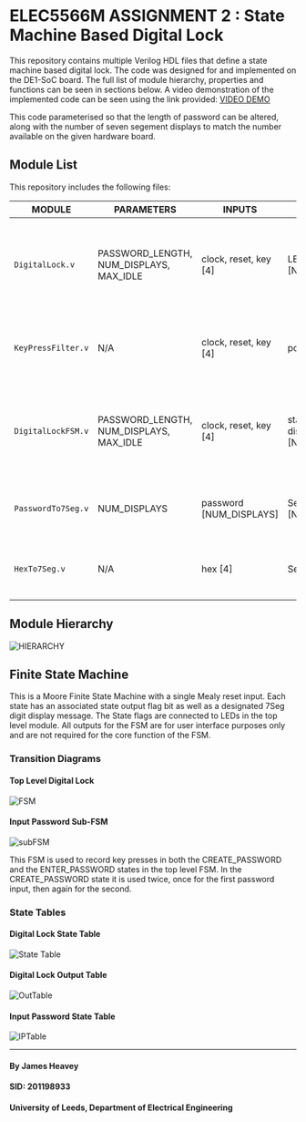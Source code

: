 # ELEC5566M ASSIGNMENT 2 : State Machine Based Digital Lock 

This repository contains multiple Verilog HDL files that define a state machine based digital lock. The code was designed for and implemented on the DE1-SoC board. The full list of module hierarchy, properties and functions can be seen in sections below. A video demonstration of the implemented code can be seen using the link provided:
[VIDEO DEMO](https://github.com/leeds-embedded-systems/ELEC5566M-Assignment2-jamesheavey/blob/6cca6de2a3854d2b45c6a78d0e5444cad8d6c4b4/DEMO%20&%20DIAGRAMS/Digital_Lock_demo.mp4)

This code parameterised so that the length of password can be altered, along with the number of seven segement displays to match the number available on the given hardware board.

## Module List
This repository includes the following files:

| MODULE | PARAMETERS | INPUTS | OUTPUTS | FUNCTION |
| ---  | --- | ---  | --- | --- |
| `DigitalLock.v`    | PASSWORD_LENGTH, NUM_DISPLAYS, MAX_IDLE | clock, reset, key [4] | LEDs [6], 7Seg [NUM_DISPLAYS] | Toplevel module for digital lock system. takes a clock and reset signal as inputs aswell as a set of 4 keys. Instantiates relevant submodules and returns user interfacing outputs in the form of LEDs and seven segment displays (number of displays defined by `NUM_DISPLAYS` parameter). |
| `KeyPressFilter.v` | N/A | clock, reset, key [4] | posedge_key [4] | Module to detect the positive edge of any any button state change. This module prevents additional buttons from being pressed if another is already pressed. Ref: https://www.chipverify.com/verilog/verilog-positive-edge-detector |
| `DigitalLockFSM.v` | PASSWORD_LENGTH, NUM_DISPLAYS, MAX_IDLE | clock, reset, key [4] | state_flags [4], display_digits [NUM_DISPLAYS] | Module to define the function of the lock FSM. Sequentially processes key input (processed by `KeyPressFilter.v`), updates internal state, outputs state flags and digits to display on the 7 segments for user interaction. Further explanation of this module can be observed in the 'Finite State Machine' section below. |
| `PasswordTo7Seg.v` |  NUM_DISPLAYS | password [NUM_DISPLAYS] | SevenSeg [NUM_DISPLAYS] | Module to instantiate and connect the correct number of Hex converter modules with the selected display digits of the password (recieved from `DigitalLockFSM.v` 'display_digits' output). |
| `HexTo7Seg.v`      | N/A | hex [4] | SevenSeg [7] | Module to convert a 4 bit hex value to desired 7 segment representation. Module edited so that standard conversion not exhibited to allow for advanced UI messages to be displayed.  |

## Module Hierarchy
![HIERARCHY](https://github.com/leeds-embedded-systems/ELEC5566M-Assignment2-jamesheavey/blob/6cca6de2a3854d2b45c6a78d0e5444cad8d6c4b4/DEMO%20&%20DIAGRAMS/Assignment2ModuleHierarchy.png)

## Finite State Machine
This is a Moore Finite State Machine with a single Mealy reset input. Each state has an associated state output flag bit as well as a designated 7Seg digit display message. The State flags are connected to LEDs in the top level module. All outputs for the FSM are for user interface purposes only and are not required for the core function of the FSM.

### Transition Diagrams

#### Top Level Digital Lock
![FSM](https://github.com/leeds-embedded-systems/ELEC5566M-Assignment2-jamesheavey/blob/f6622b21350074fc04de344a3500a411e6c64359/DEMO%20&%20DIAGRAMS/Assignment2StateMachine.png)

#### Input Password Sub-FSM
![subFSM](https://github.com/leeds-embedded-systems/ELEC5566M-Assignment2-jamesheavey/blob/ca90d314f8ff4fd4f803478f44547f30f42d4918/DEMO%20&%20DIAGRAMS/Assignment2StateMachine.png)

This FSM is used to record key presses in both the CREATE_PASSWORD and the ENTER_PASSWORD states in the top level FSM. In the CREATE_PASSWORD state it is used twice, once for the first password input, then again for the second.

### State Tables

#### Digital Lock State Table
![State Table](https://github.com/leeds-embedded-systems/ELEC5566M-Assignment2-jamesheavey/blob/ca90d314f8ff4fd4f803478f44547f30f42d4918/DEMO%20&%20DIAGRAMS/DigitalLockStateTable.png)

#### Digital Lock Output Table
![OutTable](https://github.com/leeds-embedded-systems/ELEC5566M-Assignment2-jamesheavey/blob/ca90d314f8ff4fd4f803478f44547f30f42d4918/DEMO%20&%20DIAGRAMS/DigitalLockOutputTable.png)

#### Input Password State Table
![IPTable](https://github.com/leeds-embedded-systems/ELEC5566M-Assignment2-jamesheavey/blob/ca90d314f8ff4fd4f803478f44547f30f42d4918/DEMO%20&%20DIAGRAMS/PasswordInputStateTable.png)

---

#### By James Heavey

#### SID: 201198933

#### University of Leeds, Department of Electrical Engineering

